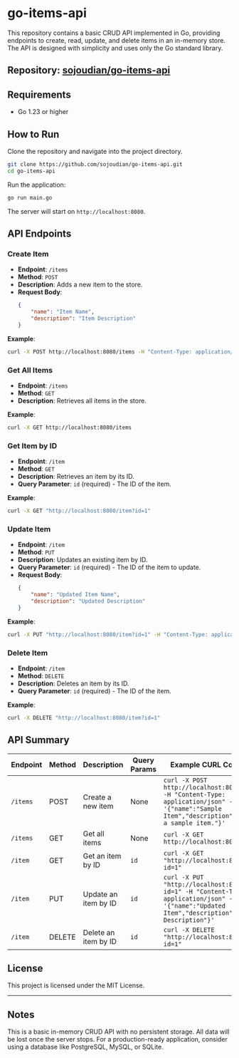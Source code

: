 
# go-items-api

This repository contains a basic CRUD API implemented in Go, providing endpoints to create, read, update, and delete items in an in-memory store. The API is designed with simplicity and uses only the Go standard library.

## Repository: [sojoudian/go-items-api](https://github.com/sojoudian/go-items-api)

## Requirements
- Go 1.23 or higher

## How to Run
Clone the repository and navigate into the project directory.

```bash
git clone https://github.com/sojoudian/go-items-api.git
cd go-items-api
```

Run the application:
```bash
go run main.go
```

The server will start on `http://localhost:8080`.

## API Endpoints

### Create Item
- **Endpoint**: `/items`
- **Method**: `POST`
- **Description**: Adds a new item to the store.
- **Request Body**:
    ```json
    {
        "name": "Item Name",
        "description": "Item Description"
    }
    ```

**Example**:
```bash
curl -X POST http://localhost:8080/items -H "Content-Type: application/json" -d '{"name":"Sample Item","description":"This is a sample item."}'
```

### Get All Items
- **Endpoint**: `/items`
- **Method**: `GET`
- **Description**: Retrieves all items in the store.

**Example**:
```bash
curl -X GET http://localhost:8080/items
```

### Get Item by ID
- **Endpoint**: `/item`
- **Method**: `GET`
- **Description**: Retrieves an item by its ID.
- **Query Parameter**: `id` (required) - The ID of the item.

**Example**:
```bash
curl -X GET "http://localhost:8080/item?id=1"
```

### Update Item
- **Endpoint**: `/item`
- **Method**: `PUT`
- **Description**: Updates an existing item by ID.
- **Query Parameter**: `id` (required) - The ID of the item to update.
- **Request Body**:
    ```json
    {
        "name": "Updated Item Name",
        "description": "Updated Description"
    }
    ```

**Example**:
```bash
curl -X PUT "http://localhost:8080/item?id=1" -H "Content-Type: application/json" -d '{"name":"Updated Item","description":"Updated Description"}'
```

### Delete Item
- **Endpoint**: `/item`
- **Method**: `DELETE`
- **Description**: Deletes an item by its ID.
- **Query Parameter**: `id` (required) - The ID of the item.

**Example**:
```bash
curl -X DELETE "http://localhost:8080/item?id=1"
```

## API Summary

| Endpoint           | Method | Description                     | Query Params | Example CURL Command |
|--------------------|--------|---------------------------------|--------------|-----------------------|
| `/items`           | POST   | Create a new item               | None         | `curl -X POST http://localhost:8080/items -H "Content-Type: application/json" -d '{"name":"Sample Item","description":"This is a sample item."}'` |
| `/items`           | GET    | Get all items                   | None         | `curl -X GET http://localhost:8080/items` |
| `/item`            | GET    | Get an item by ID               | `id`         | `curl -X GET "http://localhost:8080/item?id=1"` |
| `/item`            | PUT    | Update an item by ID            | `id`         | `curl -X PUT "http://localhost:8080/item?id=1" -H "Content-Type: application/json" -d '{"name":"Updated Item","description":"Updated Description"}'` |
| `/item`            | DELETE | Delete an item by ID            | `id`         | `curl -X DELETE "http://localhost:8080/item?id=1"` |

## License

This project is licensed under the MIT License.

---

## Notes

This is a basic in-memory CRUD API with no persistent storage. All data will be lost once the server stops. For a production-ready application, consider using a database like PostgreSQL, MySQL, or SQLite.



